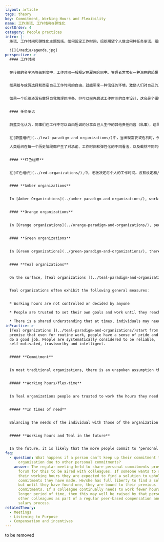 ```yaml
---
layout: article
tags: theory
key: Commitment, Working Hours and Flexibility
name: 工作承诺、工作时间与弹性化
sortOrder: 4
category: People practices
intro: |-
  承诺、工作时间和弹性化主题包括，如何设定工作时间，组织期望个人做出何种任务承诺，组织如何应对不断变化的需求。

  ![](/media/agenda.jpg)
perspective: >-
  #### 工作时间


  在传统的金字塔等级制度中，工作时间一般规定在雇佣合同中。管理者常常有一种潜在的恐惧，认为成员在没有监督的情况下，将无法按规定的时间工作，尤其是组织中较低级别的成员。


  如果给与成员选择和商定自己工作时间的自由，就能带来一种信任的环境，激励人们对自己的工作负全责。


  如果一个组织还没有做好自我管理的准备，但可以率先尝试工作时间的自主设计，这会是个很好的转型起点。当这种方法运行良好时，会开始在上司和下属之间建立更大的信任和协作。


  #### 任务承诺


  蔚蓝文化认为，同事们在工作中可以自由坦诚的分享自己人生中的其他责任内容（私事），这既是正常的也是必要的。在这种文化氛围工作的成员，会自然培育并接纳自己和他人的真实而完整的人性。在职场提供可以公开谈论个人的完整人生许诺内容（包括那些与工作无关的私人角度）的机会，可以在同事之间建立更亲密更牢固的关系，并形成一种同事间相互支持的文化。（无论是工作上还是私人生活中，将职场与私人生活融为一体。）


  在[蔚蓝组织](../teal-paradigm-and-organizations/)中，当出现需要或危机时，例如在旺季，成员通常会主动延长工作时间，带着动力和自豪感完成任务，支持同事，朝着组织的目标努力。

  人类组织在每一个历史阶段都产生了对承诺、工作时间和弹性化的不同看法，以及截然不同的做法：


  #### **红色组织**


  在[红色组织](../red-organizations/),中，老板决定每个人的工作时间。没有设定和/或监测工作时间的正式流程。人员是组织的所属物，甚至是老板的私人家丁，需要时应随时待命。


  #### **Amber organizations**


  In [Amber Organizations](../amber-paradigm-and-organizations/), working hours are determined by senior leaders and specified in an employment contract. They decide what work is to be carried out and how working hours will be monitored.


  #### **Orange organizations**


  In [Orange organizations](../orange-paradigm-and-organizations/), people generally fall into one of two camps. There are those (often in manual roles) who work a fixed set of hours clocking in and clocking out, and those (often in management positions), who are expected to get their work done regardless of the hours stated in their contract.


  #### **Green organizations**


  In [Green organizations](../green-paradigm-and-organizations/), there is typically a culture of co-operation where people are empowered to work the hours they choose albeit within a defined structure. Flex-time is often used for lower-level workers in order to allow people to fit work in with the rest of their life. Working from home is a realistic option for those whose role allows it.


  #### **Teal organizations**


  On the surface, [Teal organizations ](../teal-paradigm-and-organizations/)may not look so different from Green ones relative to commitment, working hours and flexibility. The difference is in maturity and coherence. Whereas a Green organization might make the practices outlines above available to specific populations, a Teal organization would make these practices widely available as a normal part of the way they operate.


  Teal organizations often exhibit the following general measures:


  * Working hours are not controlled or decided by anyone

  * People are trusted to set their own goals and work until they reach them.

  * There is a shared understanding that at times, individuals may need to vary their commitment to work. These situations are shared and openly discussed so that the task in hand can be completed with everyone’s support.
inPractice: >-
  [Teal organizations ](../teal-paradigm-and-organizations/)start from the
  premise that even for routine work, people have a sense of pride and want to
  do a good job. People are systematically considered to be reliable,
  self-motivated, trustworthy and intelligent.


  ##### **Commitment**


  In most traditional organizations, there is an unspoken assumption that people in managerial positions should put their commitment to work above any other commitment in their lives. Few colleagues would cancel an important meeting for their child’s school play or because a good friend needs help. In self-managing organizations, speaking up about other important commitments in one's life is considered necessary to be authentic and whole at work. There is no need for the pretence that work will always come first. Teal organizations hold meetings at regular intervals in which colleagues can discuss how much time and energy, at that moment in their lives, they want to commit to the organization.  Because colleagues discuss their other commitments openly, solutions can be found to provide support and get the task done.


  ##### **Working hours/flex-time**


  In Teal organizations people are trusted to work the hours they need to achieve their own goals. There is no requirement for monitoring of working hours, or clocking in and out, or flex-time. In some Teal organizations such as [FAVI](http://www.favi.com/) and [Sun Hydraulics](http://www.sunhydraulics.com/), the working day is still divided into shifts, which is roughly the time colleagues are expected to spend on the shop floor, but it is not uncommon to see an operator stay on during the following shift to finish a job because he/she knows it needs to be done.


  ##### **In times of need**


  Balancing the needs of the individual with those of the organization is not always easy. For example, [Morning Star](http://www.morningstarco.com/) has a high season for tomato processing when all hands need to be on deck. If someone wants to reduce their working hours during very busy times, they are expected to find a solution to uphold the commitments they have made. This expectation is the flip side of having no HR or planning function. An individual cannot simply file a request and let someone else worry about solving this issue. He/she has full liberty to find a solution, but until they have found one, they are bound to their previous commitments.


  ##### **Working hours and Teal in the future**


  In the future, it is likely that the more people commit to ‘personal purpose’ in their lives, the more flexible their arrangements with the organization will be. Accommodating personal commitments to self-employment, part time work, or volunteering work will be normal. There will be no need for approval. A person will simply find a way to meet or transfer his/her commitments to another colleague and/or explore with colleagues what new roles and commitments he/she could take on that would add value to the organization.
faq:
  - question: What happens if a person can’t keep up their commitment to the
      organization due to other personal commitments?
    answer: The regular meeting held to share personal commitments provides the
      forum for this to be aired with colleagues. If someone wants to reduce
      their working hours they are expected to find a solution to uphold the
      commitments they have made. He/she has full liberty to find a solution,
      but until they have found one, they are bound to their previous
      commitments. If a colleague continually needs to work fewer hours over a
      longer period of time, then this may well be raised by that person or
      other colleagues as part of a regular peer-based compensation and self-set
      salary process.
relatedTheory:
  - Meetings
  - Listening to Purpose
  - Compensation and incentives
---
```

to be removed